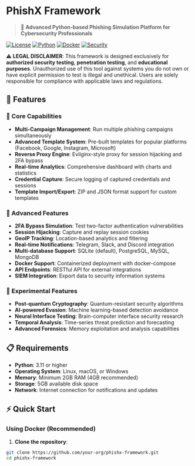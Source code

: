 # PhishX Framework

> 🎣 **Advanced Python-based Phishing Simulation Platform for Cybersecurity Professionals**

[![License](https://img.shields.io/badge/license-MIT-blue.svg)](LICENSE)
[![Python](https://img.shields.io/badge/python-3.11+-blue.svg)](https://python.org)
[![Docker](https://img.shields.io/badge/docker-ready-green.svg)](https://docker.com)
[![Security](https://img.shields.io/badge/security-focused-red.svg)](#security)

⚠️ **LEGAL DISCLAIMER**: This framework is designed exclusively for **authorized security testing**, **penetration testing**, and **educational purposes**. Unauthorized use of this tool against systems you do not own or have explicit permission to test is illegal and unethical. Users are solely responsible for compliance with applicable laws and regulations.

## 🌟 Features

### 🔧 Core Capabilities
- **Multi-Campaign Management**: Run multiple phishing campaigns simultaneously
- **Advanced Template System**: Pre-built templates for popular platforms (Facebook, Google, Instagram, Microsoft)
- **Reverse Proxy Engine**: Evilginx-style proxy for session hijacking and 2FA bypass
- **Real-time Analytics**: Comprehensive dashboard with charts and statistics
- **Credential Capture**: Secure logging of captured credentials and sessions
- **Template Import/Export**: ZIP and JSON format support for custom templates

### 🚀 Advanced Features
- **2FA Bypass Simulation**: Test two-factor authentication vulnerabilities
- **Session Hijacking**: Capture and replay session cookies
- **GeoIP Tracking**: Location-based analytics and filtering
- **Real-time Notifications**: Telegram, Slack, and Discord integration
- **Multi-database Support**: SQLite (default), PostgreSQL, MySQL, MongoDB
- **Docker Support**: Containerized deployment with docker-compose
- **API Endpoints**: RESTful API for external integrations
- **SIEM Integration**: Export data to security information systems

### 🔬 Experimental Features
- **Post-quantum Cryptography**: Quantum-resistant security algorithms
- **AI-powered Evasion**: Machine learning-based detection avoidance
- **Neural Interface Testing**: Brain-computer interface security research
- **Temporal Analysis**: Time-series threat prediction and forecasting
- **Advanced Forensics**: Memory exploitation and analysis capabilities

## 📋 Requirements

- **Python**: 3.11 or higher
- **Operating System**: Linux, macOS, or Windows
- **Memory**: Minimum 2GB RAM (4GB recommended)
- **Storage**: 5GB available disk space
- **Network**: Internet connection for notifications and updates

## ⚡ Quick Start

### Using Docker (Recommended)

1. **Clone the repository**:
```bash
git clone https://github.com/your-org/phishx-framework.git
cd phishx-framework
